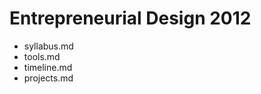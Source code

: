 Entrepreneurial Design 2012
===========================

* syllabus.md
* tools.md
* timeline.md
* projects.md
